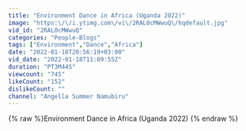 ```yaml
---
title: "Environment Dance in Africa (Uganda 2022)"
image: "https:\/\/i.ytimg.com\/vi\/2RAL0cMWwuQ\/hqdefault.jpg"
vid_id: "2RAL0cMWwuQ"
categories: "People-Blogs"
tags: ["Environment","Dance","Africa"]
date: "2022-01-18T20:56:19+03:00"
vid_date: "2022-01-18T11:09:55Z"
duration: "PT3M44S"
viewcount: "745"
likeCount: "152"
dislikeCount: ""
channel: "Angella Summer Namubiru"
---
```

{% raw %}Environment Dance in Africa (Uganda 2022) {% endraw %}
